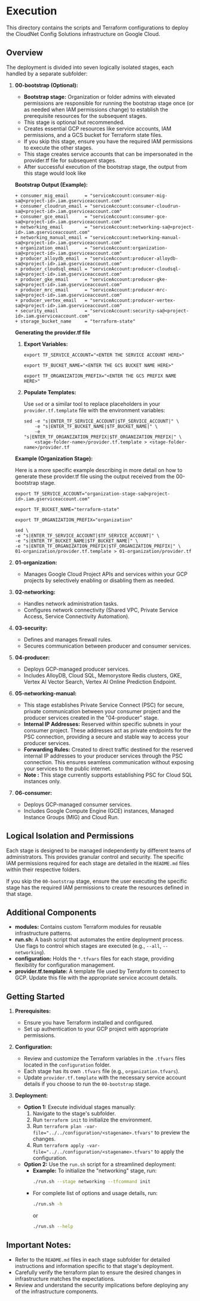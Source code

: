 # Execution

This directory contains the scripts and Terraform configurations to deploy the CloudNet Config Solutions infrastructure on Google Cloud.

## Overview

The deployment is divided into seven logically isolated stages, each handled by a separate subfolder:

1. **00-bootstrap (Optional):**
   - **Bootstrap stage:** Organization or folder admins with elevated permissions are responsible for running the bootstrap stage once (or as needed when IAM permissions change) to establish the prerequisite resources for the subsequent stages.
   - This stage is optional but recommended.
   - Creates essential GCP resources like service accounts, IAM permissions, and a GCS bucket for Terraform state files.
   - If you skip this stage, ensure you have the required IAM permissions to execute the other stages.
   - This stage creates service accounts that can be impersonated in the provider.tf file for subsequent stages.
   - After successful execution of the bootstrap stage, the output from this stage would look like

    **Bootstrap Output (Example):**
    ```
   + consumer_mig_email      = "serviceAccount:consumer-mig-sa@<project-id>.iam.gserviceaccount.com"
   + consumer_cloudrun_email = "serviceAccount:consumer-cloudrun-sa@<project-id>.iam.gserviceaccount.com"
   + consumer_gce_email      = "serviceAccount:consumer-gce-sa@<project-id>.iam.gserviceaccount.com"
   + networking_email        = "serviceAccount:networking-sa@<project-id>.iam.gserviceaccount.com"
   + networking_manual_email = "serviceAccount:networking-manual-sa@<project-id>.iam.gserviceaccount.com"
   + organization_email      = "serviceAccount:organization-sa@<project-id>.iam.gserviceaccount.com"
   + producer_alloydb_email  = "serviceAccount:producer-alloydb-sa@<project-id>.iam.gserviceaccount.com"
   + producer_cloudsql_email = "serviceAccount:producer-cloudsql-sa@<project-id>.iam.gserviceaccount.com"
   + producer_gke_email      = "serviceAccount:producer-gke-sa@<project-id>.iam.gserviceaccount.com"
   + producer_mrc_email      = "serviceAccount:producer-mrc-sa@<project-id>.iam.gserviceaccount.com"
   + producer_vertex_email   = "serviceAccount:producer-vertex-sa@<project-id>.iam.gserviceaccount.com"
   + security_email          = "serviceAccount:security-sa@<project-id>.iam.gserviceaccount.com"
   + storage_bucket_name     = "terraform-state"
    ```

    **Generating the provider.tf file**

    1. **Export Variables:**

          ```
          export TF_SERVICE_ACCOUNT="<ENTER THE SERVICE ACCOUNT HERE>"

          export TF_BUCKET_NAME="<ENTER THE GCS BUCKET NAME HERE>"

          export TF_ORGANIZATION_PREFIX="<ENTER THE GCS PREFIX NAME HERE>"
          ```

    2. **Populate Templates:**

        Use `sed` or a similar tool to replace placeholders in your `provider.tf.template` file with the environment variables:
          ```
          sed -e "s|ENTER_TF_SERVICE_ACCOUNT|$TF_SERVICE_ACCOUNT|" \
              -e "s|ENTER_TF_BUCKET_NAME|$TF_BUCKET_NAME|" \
              -e "s|ENTER_TF_ORGANIZATION_PREFIX|$TF_ORGANIZATION_PREFIX|" \
              <stage-folder-name>/provider.tf.template > <stage-folder-name>/provider.tf
          ```

      **Example (Organization Stage):**

      Here is a more specific example  describing in more detail on how to generate these provider.tf file using the output received from the 00-bootstrap stage.
      ```
      export TF_SERVICE_ACCOUNT="organization-stage-sa@<project-id>.iam.gserviceaccount.com"

      export TF_BUCKET_NAME="terraform-state"

      export TF_ORGANIZATION_PREFIX="organization"

      sed \
      -e "s|ENTER_TF_SERVICE_ACCOUNT|$TF_SERVICE_ACCOUNT|" \
      -e "s|ENTER_TF_BUCKET_NAME|$TF_BUCKET_NAME|" \
      -e "s|ENTER_TF_ORGANIZATION_PREFIX|$TF_ORGANIZATION_PREFIX|" \
      01-organization/provider.tf.template > 01-organization/provider.tf

      ```

2. **01-organization:**
   - Manages Google Cloud Project APIs and services within your GCP projects by selectively enabling or disabling them as needed.

3. **02-networking:**
   - Handles network administration tasks.
   - Configures network connectivity (Shared VPC, Private Service Access, Service Connectivity Automation).

4. **03-security:**
   - Defines and manages firewall rules.
   - Secures communication between producer and consumer services.

5. **04-producer:**
   - Deploys GCP-managed producer services.
   - Includes AlloyDB, Cloud SQL, Memorystore Redis clusters, GKE, Vertex AI Vector Search, Vertex AI Online Prediction Endpoint.

6. **05-networking-manual:**
   - This stage establishes Private Service Connect (PSC) for secure, private communication between your consumer project and the producer services created in the "04-producer" stage.
   - **Internal IP Addresses:** Reserved within specific subnets in your consumer project. These addresses act as private endpoints for the PSC connection, providing a secure and stable way to access your producer services.
   - **Forwarding Rules:** Created to direct traffic destined for the reserved internal IP addresses to your producer services through the PSC connection. This ensures seamless communication without exposing your services to the public internet.
   - **Note :** This stage currently supports establishing PSC for Cloud SQL instances only.

7. **06-consumer:**
   - Deploys GCP-managed consumer services.
   - Includes Google Compute Engine (GCE) instances, Managed Instance Groups (MIG) and Cloud Run.

## Logical Isolation and Permissions

Each stage is designed to be managed independently by different teams of administrators. This provides granular control and security.  The specific IAM permissions required for each stage are detailed in the `README.md` files within their respective folders.

If you skip the `00-bootstrap` stage, ensure the user executing the specific stage has the required IAM permissions to create the resources defined in that stage.

## Additional Components

- **modules:** Contains custom Terraform modules for reusable infrastructure patterns.
- **run.sh:** A bash script that automates the entire deployment process. Use flags to control which stages are executed (e.g., `--all`, `--networking`).
- **configuration:** Holds the `*.tfvars` files for each stage, providing flexibility for configuration management.
- **provider.tf.template:**  A template file used by Terraform to connect to GCP. Update this file with the appropriate service account details.

## Getting Started

1. **Prerequisites:**
   - Ensure you have Terraform installed and configured.
   - Set up authentication to your GCP project with appropriate permissions.

2. **Configuration:**
   - Review and customize the Terraform variables in the `.tfvars` files located in the `configuration` folder.
   - Each stage has its own `.tfvars` file (e.g., `organization.tfvars`).
   - Update `provider.tf.template` with the necessary service account details if you choose to run the `00-bootstrap` stage.

3. **Deployment:**
   - **Option 1:** Execute individual stages manually:
      1. Navigate to the stage's subfolder.
      2. Run `terraform init` to initialize the environment.
      3. Run `terraform plan -var-file="../../configuration/<stagename>.tfvars"` to preview the changes.
      4. Run `terraform apply -var-file="../../configuration/<stagename>.tfvars"` to apply the configuration.
   - **Option 2:** Use the `run.sh` script for a streamlined deployment:
      - **Example:** To initialize the "networking" stage, run:
        ```bash
        ./run.sh --stage networking --tfcommand init
        ```
      - For complete list of options and usage details, run:
        ```bash
        ./run.sh -h
        ```
        or
        ```bash
        ./run.sh --help
        ```

## Important Notes:

- Refer to the `README.md` files in each stage subfolder for detailed instructions and information specific to that stage's deployment.
- Carefully verify the terraform plan to ensure the desired changes in infrastructure matches the expectations.
- Review and understand the security implications before deploying any of the infrastructure components.
